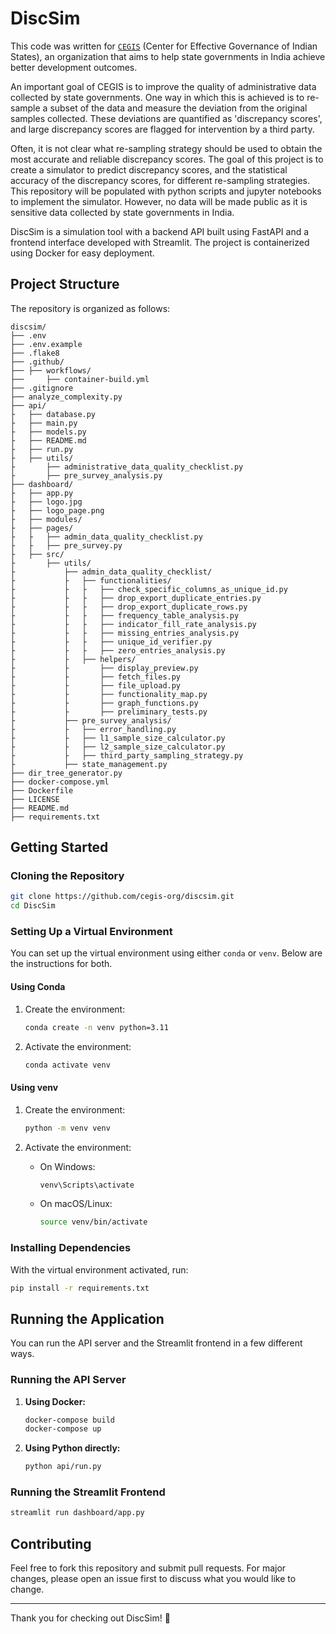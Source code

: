 # DiscSim

This code was written for [`CEGIS`](https://www.cegis.org/) (Center for Effective Governance of Indian States), an organization that aims to help state governments in India achieve better development outcomes.

An important goal of CEGIS is to improve the quality of administrative data collected by state governments. One way in which this is achieved is to re-sample a subset of the data and measure the deviation from the original samples collected. These deviations are quantified as 'discrepancy scores', and large discrepancy scores are flagged for intervention by a third party.

Often, it is not clear what re-sampling strategy should be used to obtain the most accurate and reliable discrepancy scores. The goal of this project is to create a simulator to predict discrepancy scores, and the statistical accuracy of the discrepancy scores, for different re-sampling strategies. This repository will be populated with python scripts and jupyter notebooks to implement the simulator. However, no data will be made public as it is sensitive data collected by state governments in India.

DiscSim is a simulation tool with a backend API built using FastAPI and a frontend interface developed with Streamlit. The project is containerized using Docker for easy deployment.

## Project Structure

The repository is organized as follows:

```
discsim/
├── .env
├── .env.example
├── .flake8
├── .github/
├── ├── workflows/
├──     ├── container-build.yml
├── .gitignore
├── analyze_complexity.py
├── api/
├   ├── database.py
├   ├── main.py
├   ├── models.py
├   ├── README.md
├   ├── run.py
├   ├── utils/
├       ├── administrative_data_quality_checklist.py
├       ├── pre_survey_analysis.py
├── dashboard/
├   ├── app.py
├   ├── logo.jpg
├   ├── logo_page.png
├   ├── modules/
├   ├── pages/
├   ├   ├── admin_data_quality_checklist.py
├   ├   ├── pre_survey.py
├   ├── src/
├       ├── utils/
├           ├── admin_data_quality_checklist/
├           ├   ├── functionalities/
├           ├   ├   ├── check_specific_columns_as_unique_id.py
├           ├   ├   ├── drop_export_duplicate_entries.py
├           ├   ├   ├── drop_export_duplicate_rows.py
├           ├   ├   ├── frequency_table_analysis.py
├           ├   ├   ├── indicator_fill_rate_analysis.py
├           ├   ├   ├── missing_entries_analysis.py
├           ├   ├   ├── unique_id_verifier.py
├           ├   ├   ├── zero_entries_analysis.py
├           ├   ├── helpers/
├           ├       ├── display_preview.py
├           ├       ├── fetch_files.py
├           ├       ├── file_upload.py
├           ├       ├── functionality_map.py
├           ├       ├── graph_functions.py
├           ├       ├── preliminary_tests.py
├           ├── pre_survey_analysis/
├           ├   ├── error_handling.py
├           ├   ├── l1_sample_size_calculator.py
├           ├   ├── l2_sample_size_calculator.py
├           ├   ├── third_party_sampling_strategy.py
├           ├── state_management.py
├── dir_tree_generator.py
├── docker-compose.yml
├── Dockerfile
├── LICENSE
├── README.md
├── requirements.txt
```

## Getting Started

### Cloning the Repository

```bash
git clone https://github.com/cegis-org/discsim.git
cd DiscSim
```

### Setting Up a Virtual Environment

You can set up the virtual environment using either `conda` or `venv`. Below are the instructions for both.

#### Using Conda

1. Create the environment:

   ```bash
   conda create -n venv python=3.11
   ```

2. Activate the environment:

   ```bash
   conda activate venv
   ```

#### Using venv

1. Create the environment:

   ```bash
   python -m venv venv
   ```

2. Activate the environment:

   - On Windows:

     ```bash
     venv\Scripts\activate
     ```

   - On macOS/Linux:

     ```bash
     source venv/bin/activate
     ```

### Installing Dependencies

With the virtual environment activated, run:

```bash
pip install -r requirements.txt
```

## Running the Application

You can run the API server and the Streamlit frontend in a few different ways.

### Running the API Server

1. **Using Docker:**

   ```bash
   docker-compose build
   docker-compose up
   ```

2. **Using Python directly:**

   ```bash
   python api/run.py
   ```

### Running the Streamlit Frontend

```bash
streamlit run dashboard/app.py
```

## Contributing

Feel free to fork this repository and submit pull requests. For major changes, please open an issue first to discuss what you would like to change.

---

Thank you for checking out DiscSim! 🚀
